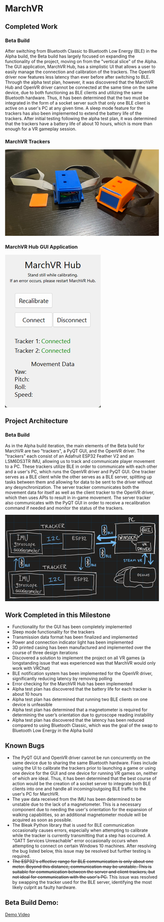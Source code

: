 # MarchVR
## Completed Work 
### Beta Build
After switching from Bluetooth Classic to Bluetooth Low Energy (BLE) in the Alpha build, the Beta build has largely focused on expanding the functionality of the project, moving on from the "vertical slice" of the Alpha. The GUI application, MarchVR Hub, has a simplistic UI that allows a user to easily manage the connection and calibration of the trackers. The OpenVR driver now features less latency than ever before after switching to BLE. Through the alpha test plan, however, it was discovered that the MarchVR Hub and OpenVR driver cannot be connected at the same time on the same device, due to both functioning as BLE clients and utilizing the same Bluetooth hardware. Thus, it has been determined that the two must be integrated in the form of a socket server such that only one BLE client is active on a user's PC at any given time. A sleep mode feature for the trackers has also been implemented to extend the battery life of the trackers. After initial testing following the alpha test plan, it was determined that the trackers have a battery life of about 10 hours, which is more than enough for a VR gameplay session.

### MarchVR Trackers
![March VR Trackers](https://github.com/BraniganMatthew/MarchVR/blob/main/Images/MarchVR_Trackers.png)

### MarchVR Hub GUI Application
![March VR Hub](https://github.com/BraniganMatthew/MarchVR/blob/main/Images/MarchVR_Hub.png)

## Project Architecture
### Beta Build
As in the Alpha build iteration, the main elements of the Beta build for MarchVR are two "trackers", a PyQT GUI, and the OpenVR driver. The "trackers" each consist of an Adafruit ESP32 Feather V2 and an LSM6DS3TR IMU, allowing us to track and communicate player movement to a PC. These trackers utilize BLE in order to communicate with each other and a user's PC, which runs the OpenVR driver and PyQT GUI. One tracker serves as a BLE client while the other serves as a BLE server, splitting up tasks between them and allowing for data to be sent to the driver without any desynchronization. The server tracker communicates both the movement data for itself as well as the client tracker to the OpenVR driver, which then uses APIs to result in in-game movement. The server tracker also communicates with the PyQT GUI in order to receive a recalibration command if needed and monitor the status of the trackers.

![Project Architecture](https://github.com/BraniganMatthew/MarchVR/blob/main/Images/MarchVR_Schematic.png)

## Work Completed in this Milestone
- Functionality for the GUI has been completely implemented
- Sleep mode functionality for the trackers
- Transmission data format has been finalized and implemented
- Power and connection indicator light has been implemented
- 3D printed casing has been manufactured and implemented over the course of three design iterations
- Discovered a solution to implement the project on all VR games (a longstanding issue that was experienced was that MarchVR would only work with VRChat)
- BLE notification system has been implemented for the OpenVR driver, significantly reducing latency by removing polling
- Error checking for the MarchVR Hub has been implemented
- Alpha test plan has discovered that the battery life for each tracker is about 10 hours
- Alpha test plan has determined that running two BLE clients on one device is unfeasible
- Alpha test plan has determined that a magnetometer is required for determining the user’s orientation due to gyroscope reading instability
- Alpha test plan has discovered that the latency has been reduced compared to using Bluetooth Classic, which was the goal of the swap to Bluetooth Low Energy in the Alpha build


## Known Bugs
- The PyQT GUI and OpenVR driver cannot be run concurrently on the same device due to sharing the same Bluetooth hardware. Fixes include using the UI to calibrate the trackers prior to launching a game or using one device for the GUI and one device for running VR games on, neither of which are ideal. Thus, it has been determined that the best course of action would be the creation of a socket server to integrate both BLE clients into one and handle all incoming/outgoing BLE traffic to the user's PC for MarchVR.
- The yaw data received from the IMU has been determined to be unstable due to the lack of a magnetometer. This is a necessary component due to needing the user's orientation for the expansion of walking capabilities, so an additional magnetometer module will be acquired as soon as possible.
- The Bleak Python library that is used for BLE communication occasionally causes errors, especially when attempting to calibrate while the tracker is currently transmitting that a step has occurred. A "GATT Services Unreachable" error occasionally occurs when attempting to connect on certain Windows 10 machines. After resolving the bug listed below, this issue may be resolved but further testing is required.
- ~~The ESP32's effective range for BLE communication is only about one meter. Beyond this distance, communication may be unstable. This is suitable for communication between the server and client trackers, but not ideal for communication with the user's PC.~~ This issue was resolved by swapping the tracker used for the BLE server, identifying the most likely culprit as faulty hardware. 

## Beta Build Demo:
[Demo Video](https://youtu.be/ynCtCZZmBgc)

